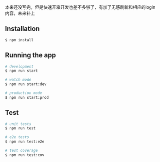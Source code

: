 本来还没写完，但是快速开箱开发也差不多够了，有加了无感刷新和相应的login内容，未来补上
## Installation

```bash
$ npm install
```

## Running the app

```bash
# development
$ npm run start

# watch mode
$ npm run start:dev

# production mode
$ npm run start:prod
```

## Test

```bash
# unit tests
$ npm run test

# e2e tests
$ npm run test:e2e

# test coverage
$ npm run test:cov
```
